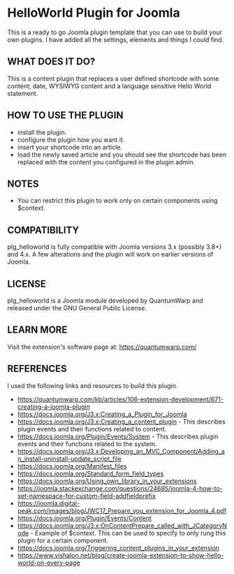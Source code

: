 # HelloWorld Plugin for Joomla

This is a ready to go Joomla plugin template that you can use to build your own plugins. I have added all the settings, elements and things I could find.

## WHAT DOES IT DO?
This is a content plugin that replaces a user defined shortcode with some content; date, WYSIWYG content and a language sensitive Hello World statement.

## HOW TO USE THE PLUGIN
- install the plugin.
- configure the plugin how you want it.
- insert your shortcode into an article.
- load the newly saved article and you should see the shortcode has been replaced with the content you configured in the plugin admin.

## NOTES
- You can restrict this plugin to work only on certain components using $context.

## COMPATIBILITY
plg_helloworld is fully compatible with Joomla versions 3.x (possibly 3.8+) and 4.x. A few alterations and the plugin  will work on earlier versions of Joomla.

## LICENSE
plg_helloworld is a Joomla module developed by QuantumWarp and released under the GNU General Public License.

## LEARN MORE
Visit the extension's software page at: https://quantumwarp.com/

## REFERENCES
I used the following links and resources to build this plugin.
- https://quantumwarp.com/kb/articles/106-extension-development/671-creating-a-joomla-plugin
- https://docs.joomla.org/J3.x:Creating_a_Plugin_for_Joomla
- https://docs.joomla.org/J3.x:Creating_a_content_plugin - This describes plugin events and their functions related to content.
- https://docs.joomla.org/Plugin/Events/System - This describes plugin events and their functions related to the system.
- https://docs.joomla.org/J3.x:Developing_an_MVC_Component/Adding_an_install-uninstall-update_script_file
- https://docs.joomla.org/Manifest_files
- https://docs.joomla.org/Standard_form_field_types
- https://docs.joomla.org/Using_own_library_in_your_extensions
- https://joomla.stackexchange.com/questions/24685/joomla-4-how-to-set-namespace-for-custom-field-addfieldprefix
- https://joomla.digital-peak.com/images/blog/JWC17_Prepare_you_extension_for_Joomla_4.pdf
- https://docs.joomla.org/Plugin/Events/Content
- https://docs.joomla.org/J3.x:OnContentPrepare_called_with_JCategoryNode - Example of $context. This can be used to specify to only rung this plugin for a certain component.
- https://docs.joomla.org/Triggering_content_plugins_in_your_extension
- https://www.vishalon.net/blog/create-joomla-extension-to-show-hello-world-on-every-page